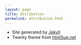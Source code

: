 ```yaml
---
layout: page
title: Attribution
permalink: attribution.html
---
```


* Site generated by [Jekyll](https://jekyllrb.com/)
* Twenty theme from [html5up.net](http://html5up.net/twenty)
